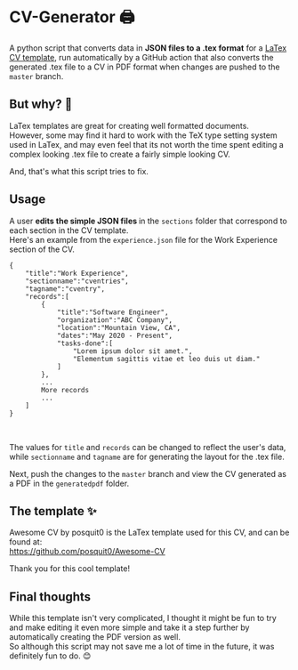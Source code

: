 # CV-Generator 🖨️
A python script that converts data in <b>JSON files to a .tex format</b> for a [LaTex CV template](https://github.com/posquit0/Awesome-CV), run automatically by a GitHub action that also converts the generated .tex file to a CV in PDF format when changes are pushed to the ```master``` branch.

## But why? 🤔
LaTex templates are great for creating well formatted documents. <br/>
However, some may find it hard to work with the TeX type setting system used in LaTex, and may even feel that its not worth the time spent editing a complex looking .tex file to create a fairly simple looking CV.

And, that's what this script tries to fix.

## Usage
A user <b> edits the simple JSON files </b> in the ```sections``` folder that correspond to each section in the CV template. <br/>
Here's an example from the ```experience.json``` file for the Work Experience section of the CV.
```
{
    "title":"Work Experience",
    "sectionname":"cventries",
    "tagname":"cventry",
    "records":[
        {
            "title":"Software Engineer",
            "organization":"ABC Company",
            "location":"Mountain View, CA",
            "dates":"May 2020 - Present",
            "tasks-done":[
                "Lorem ipsum dolor sit amet.",
                "Elementum sagittis vitae et leo duis ut diam."
            ]
        },
        ...
        More records
        ...
    ]
}
```
<br/>

The values for ```title``` and ```records``` can be changed to reflect the user's data, while ```sectionname``` and ```tagname``` are for generating the layout for the .tex file.

Next, push the changes to the ```master``` branch and view the CV generated as a PDF in the ```generatedpdf``` folder.

## The template ✨
Awesome CV by posquit0 is the LaTex template used for this CV, and can be found at:<br/>
https://github.com/posquit0/Awesome-CV

Thank you for this cool template!

## Final thoughts
While this template isn't very complicated, I thought it might be fun to try and make editing it even more simple and take it a step further by automatically creating the PDF version as well.<br/>
So although this script may not save me a lot of time in the future, it was definitely fun to do. 😊<br/>
